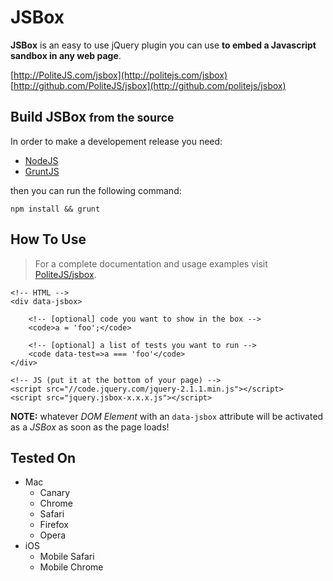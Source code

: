 JSBox
=====

**JSBox** is an easy to use jQuery plugin you can use **to embed a Javascript sandbox in any web page**.

[http://PoliteJS.com/jsbox](http://politejs.com/jsbox)  
[http://github.com/PoliteJS/jsbox](http://github.com/politejs/jsbox)

## Build JSBox <small>from the source</small>


In order to make a developement release you need:

- [NodeJS](http://nodejs.org)
- [GruntJS](http://gruntjs.com)

then you can run the following command:

    npm install && grunt
    

## How To Use

> For a complete documentation and usage examples visit [PoliteJS/jsbox](http://politejs.com/jsbox).
    
    <!-- HTML -->
    <div data-jsbox>
        
        <!-- [optional] code you want to show in the box -->
        <code>a = 'foo';</code>
        
        <!-- [optional] a list of tests you want to run -->
        <code data-test=>a === 'foo'</code>
    </div>
    
    <!-- JS (put it at the bottom of your page) -->
    <script src="//code.jquery.com/jquery-2.1.1.min.js"></script>
    <script src="jquery.jsbox-x.x.x.js"></script>
    
**NOTE:** whatever _DOM Element_ with an `data-jsbox` attribute will be activated as a _JSBox_ as soon as the page loads!

## Tested On
    
- Mac
  - Canary
  - Chrome
  - Safari
  - Firefox
  - Opera
- iOS
  - Mobile Safari
  - Mobile Chrome
